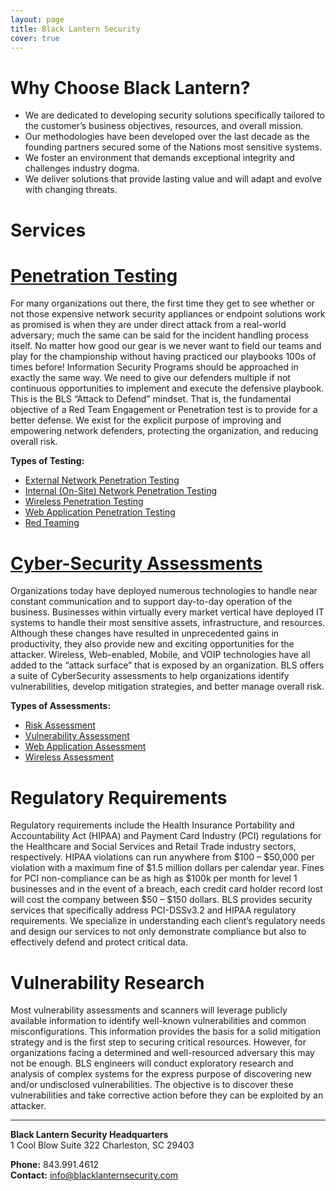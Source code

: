 ```yaml
---
layout: page
title: Black Lantern Security
cover: true
---
```


# Why Choose Black Lantern?

* We are dedicated to developing security solutions specifically tailored to the customer’s business objectives, resources, and overall mission.
* Our methodologies have been developed over the last decade as the founding partners secured some of the Nations most sensitive systems.
* We foster an environment that demands exceptional integrity and challenges industry dogma.
* We deliver solutions that provide lasting value and will adapt and evolve with changing threats.

Services
========

# [Penetration Testing](/pentesting/)

For many organizations out there, the first time they get to see whether or not those expensive network security appliances or endpoint solutions work as promised is when they are under direct attack from a real-world adversary; much the same can be said for the incident handling process itself. No matter how good our gear is we never want to field our teams and play for the championship without having practiced our playbooks 100s of times before! Information Security Programs should be approached in exactly the same way. We need to give our defenders multiple if not continuous opportunities to implement and execute the defensive playbook. This is the BLS “Attack to Defend” mindset. That is, the fundamental objective of a Red Team Engagement or Penetration test is to provide for a better defense. We exist for the explicit purpose of improving and empowering network defenders, protecting the organization, and reducing overall risk.

**Types of Testing:**

* [External Network Penetration Testing](/pentesting/#penetration-testing-external)
* [Internal (On-Site) Network Penetration Testing](/pentesting/#penetration-testing-internal)
* [Wireless Penetration Testing](/pentesting/#wireless-penetration-testing)
* [Web Application Penetration Testing](/pentesting/#web-application-penetration-testing)
* [Red Teaming](/pentesting/#red-teaming)

# [Cyber-Security Assessments](/cyberassessments/)

Organizations today have deployed numerous technologies to handle near constant communication and to support day-to-day operation of the business.  Businesses within virtually every market vertical have deployed IT systems to handle their most sensitive assets, infrastructure, and resources.  Although these changes have resulted in unprecedented gains in productivity, they also provide new and exciting opportunities for the attacker. Wireless, Web-enabled, Mobile, and VOIP technologies have all added to the “attack surface” that is exposed by an organization.  BLS offers a suite of CyberSecurity assessments to help organizations identify vulnerabilities, develop mitigation strategies, and better manage overall risk.

**Types of Assessments:**

* [Risk Assessment](/cyberassessments/#risk-assessment)
* [Vulnerability Assessment](/cyberassessments/#vulnerability-assessment)
* [Web Application Assessment](/cyberassessments/#web-application-assessment)
* [Wireless Assessment](/cyberassessments/#wireless-assessment)

# Regulatory Requirements

Regulatory requirements include the Health Insurance Portability and Accountability Act (HIPAA) and Payment Card Industry (PCI) regulations for the Healthcare and Social Services and Retail Trade industry sectors, respectively.  HIPAA violations can run anywhere from $100 – $50,000 per violation with a maximum fine of $1.5 million dollars per calendar year.  Fines for PCI non-compliance can be as high as $100k per month for level 1 businesses and in the event of a breach, each credit card holder record lost will cost the company between $50 – $150 dollars.  BLS provides security services that specifically address PCI-DSSv3.2 and HIPAA regulatory requirements.  We specialize in understanding each client’s regulatory needs and design our services to not only demonstrate compliance but also to effectively defend and protect critical data.

# Vulnerability Research

Most vulnerability assessments and scanners will leverage publicly available information to identify well-known vulnerabilities and common misconfigurations.  This information provides the basis for a solid mitigation strategy and is the first step to securing critical resources.  However, for organizations facing a determined and well-resourced adversary this may not be enough.  BLS engineers will conduct exploratory research and analysis of complex systems for the express purpose of discovering new and/or undisclosed vulnerabilities.  The objective is to discover these vulnerabilities and take corrective action before they can be exploited by an attacker.


---


**Black Lantern Security Headquarters**  
1 Cool Blow Suite 322
Charleston, SC 29403

**Phone:** 843.991.4612  
**Contact:** info@blacklanternsecurity.com
